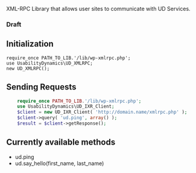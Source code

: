 XML-RPC Library that allows user sites to communicate with UD Services.

### Draft

## Initialization

    require_once PATH_TO_LIB.'/lib/wp-xmlrpc.php';
    use UsabilityDynamics\UD_XMLRPC;
    new UD_XMLRPC();

## Sending Requests

```php
    require_once PATH_TO_LIB.'/lib/wp-xmlrpc.php';
    use UsabilityDynamics\UD_IXR_Client;
    $client = new UD_IXR_Client( 'http://domain.name/xmlrpc.php' );
    $client->query( 'ud.ping', array() );
    $result = $client->getResponse();
```

## Currently available methods

* ud.ping
* ud.say_hello(first_name, last_name)
